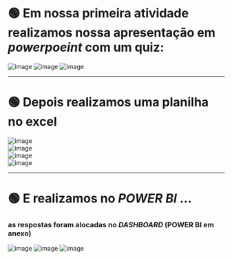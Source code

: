 # 	:green_circle: Em nossa primeira atividade realizamos nossa apresentação em _powerpoeint_ com um quiz:

![image](https://github.com/user-attachments/assets/7142cc3e-1efd-4c7c-b6d4-5153dd6539af)
![image](https://github.com/user-attachments/assets/30d6141a-7891-4b3e-a8b4-814a777f0548)
![image](https://github.com/user-attachments/assets/02730648-d3c9-442d-bb96-674ddfb4bc8e)
_________________________________________
# 	:green_circle: Depois realizamos uma planilha no excel

![image](https://github.com/user-attachments/assets/94498a83-a6a8-4318-93ab-688db392b516)\
![image](https://github.com/user-attachments/assets/e2a73bd9-c303-4796-9ba3-ec9cadb03b7e)\
![image](https://github.com/user-attachments/assets/c998aa7f-34ac-4a4e-af47-b8f2c293f828)\
![image](https://github.com/user-attachments/assets/c7e2b1ae-f3a2-4369-aeaf-3d9e3e427379)
_________________________________________
# 	:green_circle: E realizamos no _POWER BI_ ...
### as respostas foram alocadas no _DASHBOARD_ (POWER BI em anexo) 
  
![image](https://github.com/user-attachments/assets/e6472a2c-6487-45db-bd6a-a32c9f9de884)
![image](https://github.com/user-attachments/assets/5474d918-8f05-4aaa-a82e-8874dac59d05)
![image](https://github.com/user-attachments/assets/09850936-d951-4675-855f-974777af6d06)
